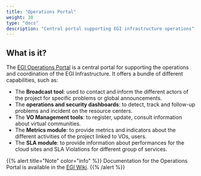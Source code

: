 ```yaml
---
title: "Operations Portal"
weight: 30
type: "docs"
description: "Central portal supporting EGI infrastructure operations"
---
```


## What is it?

The [EGI Operations Portal](https://operations-portal.egi.eu) is a central
portal for supporting the operations and coordination of the EGI Infrastructure.
It offers a bundle of different capabilities, such as:
- The **Broadcast tool**: used to contact and inform the different actors of the
project for specific problems or global announcements.
- The **operations and security dashboards**: to detect, track and follow-up problems
and incident on the resource centers.
- The **VO Management tools**: to register, update, consult information about virtual
communities.
- The **Metrics module**: to provide metrics and indicators about the different
activities of the project linked to VOs, users.
- The **SLA module**: to provide information about performances for the cloud sites
and SLA Violations for different group of services.

{{% alert title="Note" color="info" %}} Documentation for the Operations Portal
is available in the [EGI Wiki](https://wiki.egi.eu/wiki/Operations_Portal).
{{% /alert %}}
